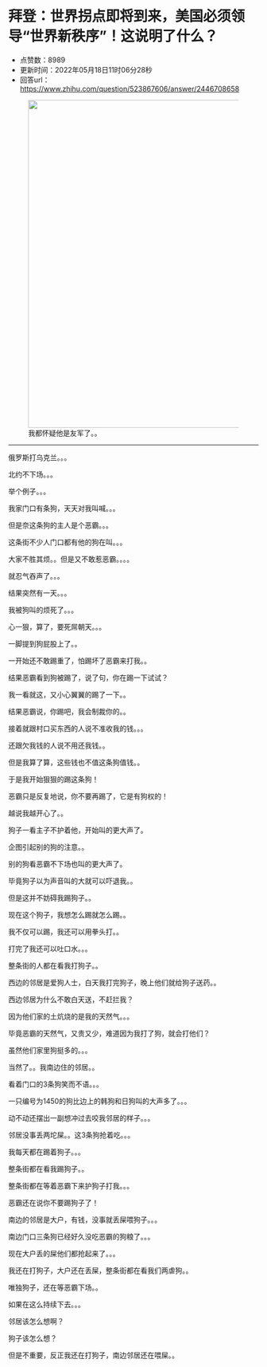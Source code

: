 # 拜登：世界拐点即将到来，美国必须领导“世界新秩序”！这说明了什么？
- 点赞数：8989
- 更新时间：2022年05月18日11时06分28秒
- 回答url：https://www.zhihu.com/question/523867606/answer/2446708658
<body>
 <p data-pid="dZtjR5GL"></p>
 <figure data-size="normal">
  <img src="https://pic1.zhimg.com/50/v2-3f6067bc25d136c33ffc3046f346c154_720w.jpg?source=1940ef5c" data-size="normal" data-rawwidth="658" data-rawheight="557" data-original-token="v2-ded1a2f259e02f227d178b98fca97635" data-default-watermark-src="https://picx.zhimg.com/50/v2-75520d4cf4818deb0c519285345a79ca_720w.jpg?source=1940ef5c" class="origin_image zh-lightbox-thumb" width="658" data-original="https://picx.zhimg.com/v2-3f6067bc25d136c33ffc3046f346c154_r.jpg?source=1940ef5c">
  <figcaption>
   我都怀疑他是友军了。。
  </figcaption>
 </figure>
 <hr>
 <p data-pid="778BcC4E">俄罗斯打乌克兰。。。</p>
 <p data-pid="7wbP-OYR">北约不下场。。。</p>
 <p data-pid="Nq6t2wd-">举个例子。。。</p>
 <p data-pid="IeW51b7-">我家门口有条狗，天天对我叫喊。。。</p>
 <p data-pid="WdrHNSzr">但是奈这条狗的主人是个恶霸。。。</p>
 <p data-pid="jtVuJMlI">这条街不少人门口都有他的狗在叫。。。</p>
 <p data-pid="Pzj4hoSX">大家不胜其烦。。但是又不敢惹恶霸。。。。</p>
 <p data-pid="2ykEIKrq">就忍气吞声了。。。</p>
 <p data-pid="5G4dCYf3">结果突然有一天。。。</p>
 <p data-pid="1B7oF-UG">我被狗叫的烦死了。。。</p>
 <p data-pid="lpce_qg3">心一狠，算了，要死屌朝天。。。</p>
 <p data-pid="lAihyGA6">一脚提到狗屁股上了。。</p>
 <p data-pid="9eiGcW8J">一开始还不敢踢重了，怕踢坏了恶霸来打我。。</p>
 <p data-pid="wtyVJROy">结果恶霸看到狗被踢了，说了句，你在踢一下试试？</p>
 <p data-pid="QuDiVegm">我一看就这，又小心翼翼的踢了一下。。</p>
 <p data-pid="XzB77KtG">结果恶霸说，你踢吧，我会制裁你的。。</p>
 <p data-pid="uBR9szP6">接着就跟村口买东西的人说不准收我的钱。。。</p>
 <p data-pid="cTJU5Ucz">还跟欠我钱的人说不用还我钱。。</p>
 <p data-pid="pzffclJz">但是我算了算，这些钱也不值这条狗值钱。。</p>
 <p data-pid="h4aFteec">于是我开始狠狠的踢这条狗！</p>
 <p data-pid="PIB1k9ZG">恶霸只是反复地说，你不要再踢了，它是有狗权的！</p>
 <p data-pid="GYX6cdzv">越说我越开心了。。</p>
 <p data-pid="ougdugnO">狗子一看主子不护着他，开始叫的更大声了。</p>
 <p data-pid="V7kqiUw1">企图引起别的狗的注意。。</p>
 <p data-pid="CYoKkcrb">别的狗看恶霸不下场也叫的更大声了。</p>
 <p data-pid="rquWv5KF">毕竟狗子以为声音叫的大就可以吓退我。。</p>
 <p data-pid="GpMC95bV">但是这并不妨碍我踢狗子。。</p>
 <p data-pid="S-7xvxZg">现在这个狗子，我想怎么踢就怎么踢。。</p>
 <p data-pid="gSSw5Rb0">我不仅可以踢，我还可以用拳头打。。</p>
 <p data-pid="lYpkcsTo">打完了我还可以吐口水。。。</p>
 <p data-pid="vkJQ87CR">整条街的人都在看我打狗子。。</p>
 <p data-pid="cvfoWEL8">西边的邻居是爱狗人士，白天我打完狗子，晚上他们就给狗子送药。。</p>
 <p data-pid="J4kD51DB">西边邻居为什么不敢白天送，不赶拦我？</p>
 <p data-pid="j_1qhnLF">因为他们家的土炕烧的是我的天然气。。。</p>
 <p data-pid="KNG8TDcw">毕竟恶霸的天然气，又贵又少，难道因为我打了狗，就会打他们？</p>
 <p data-pid="yRqrD0y7">虽然他们家里狗挺多的。。。</p>
 <p data-pid="ZR78Ftum">当然了。。我南边住的邻居。。</p>
 <p data-pid="rFN6nRtN">看着门口的3条狗笑而不语。。。</p>
 <p data-pid="P_UkbyI7">一只编号为1450的狗比边上的韩狗和日狗叫的大声多了。。。</p>
 <p data-pid="r4tgHPKz">动不动还摆出一副想冲过去咬我邻居的样子。。。</p>
 <p data-pid="jda6Kaua">邻居没事丢两坨屎。。这3条狗抢着吃。。。</p>
 <p data-pid="ZlZdwxEr">我每天都在踢着狗子。。。</p>
 <p data-pid="lzcUgUfN">整条街都在看我踢狗子。。</p>
 <p data-pid="tbbG-adM">整条街都在等着恶霸下来护狗子打我。。。</p>
 <p data-pid="OqACaIgK">恶霸还在说你不要踢狗子了！</p>
 <p data-pid="k0ck8pyk">南边的邻居是大户，有钱，没事就丢屎喂狗子。。。</p>
 <p data-pid="OOFHtGte">南边门口三条狗已经好久没吃恶霸的狗粮了。。。</p>
 <p data-pid="8BF08jjB">现在大户丢的屎他们都抢起来了。。。</p>
 <p data-pid="X3mrip_E">我还在打狗子，大户还在丢屎，整条街都在看我们两虐狗。。</p>
 <p data-pid="-x6EqfJh">唯独狗子，还在等恶霸下场。。</p>
 <p data-pid="q56CA-wJ">如果在这么持续下去。。。</p>
 <p data-pid="uCwhmzNX">邻居该怎么想啊？</p>
 <p data-pid="gQ5XBW_g">狗子该怎么想？</p>
 <p data-pid="vAbwY2L6">但是不重要，反正我还在打狗子，南边邻居还在喂屎。。</p>
 <p></p>
</body>
